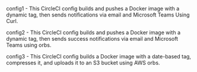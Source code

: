 config1 - This CircleCI config builds and pushes a Docker image with a dynamic tag, then sends notifications via email and Microsoft Teams Using Curl.

config2 - This CircleCI config builds and pushes a Docker image with a dynamic tag, then sends success notifications via email and Microsoft Teams using orbs.

config3 - This CircleCI config builds a Docker image with a date-based tag, compresses it, and uploads it to an S3 bucket using AWS orbs.
